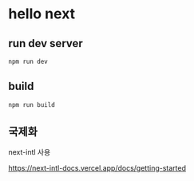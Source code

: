 # hello next

## run dev server

```bash
npm run dev
```

## build

```bash
npm run build
```

## 국제화

next-intl 사용

https://next-intl-docs.vercel.app/docs/getting-started
